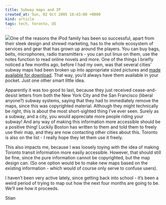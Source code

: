 ```yaml
---
title: Subway maps and IP
created_at: Sun, 02 Oct 2005 18:43:00 +0000
kind: article
tags: tech, toronto, US
---
```


![](http://www.ipodsubwaymaps.com/maps/toronto/thumbnail.gif)One of the
reasons the iPod family has been so successful, apart from their sleek
design and shrewd marketing, has to the whole ecosystem of services and
gear that has grown up around the players. You can buy bags, belts,
microphones, radio transmitters - you can put linux on them, use the
notes function to read online novels and more. One of the things I
briefly noticed a few months ago, before I had my own, was that several
cities’ subway maps had been broken up into appropriate sized pictures
and [made available for download](http://www.ipodsubwaymaps.com). That
way, you’d always have them available in your pocket. Just one other
smart little idea.

Apparently it was too good to last, because they just received
cease-and-desist letters from both the New York City and the San
Francisco (liberal anyone?) subway systems, saying that they had to
immediately remove the maps, since this was copyrighted material.
Although they might technically be right, this is about the most
short-sighted thing I’ve ever seen. Surely as a subway, and a city, you
would appreciate more people riding your subway! And any way of making
this information more accessible should be a positive thing! Luckily
Boston has written to them and told them to freely use their map, and
they are now contacting other cities about this. Toronto is also on the
list - I really hope they let them use it freely.

This also impacts me, because I was loosely toying with the idea of
making Toronto transit information more easily accessible. However, that
should still be fine, since the pure information cannot be copyrighted,
but the map design can. (So one option would be to make new maps based
on the existing information - which would of course only serve to
confuse users).

I haven’t been very active lately, since getting back into school - it’s
been a weird period of trying to map out how the next four months are
going to be. We’ll see how it proceeds.

Stian
